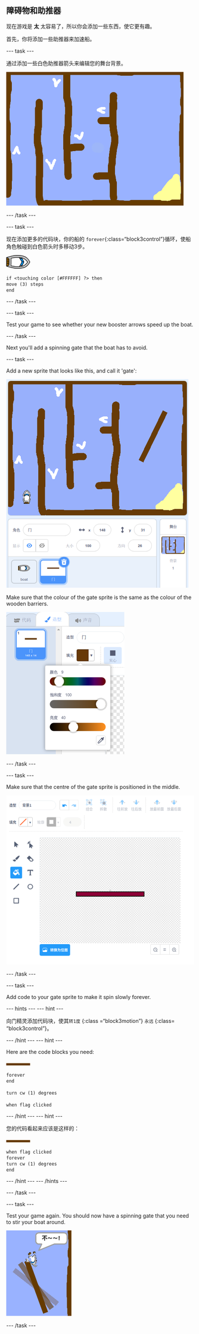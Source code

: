 ## 障碍物和助推器

现在游戏是 **太** 太容易了，所以你会添加一些东西，使它更有趣。

首先，你将添加一些助推器来加速船。

\--- task \---

通过添加一些白色助推器箭头来编辑您的舞台背景。

![截图](images/boat-boost.png)

\--- /task \---

\--- task \---

现在添加更多的代码块，你的船的 `forever`{:class=“block3control”}循环，使船角色触碰到白色箭头时多移动3步。

![boat-sprite](images/boat_resize.png)

```blocks3
if <touching color [#FFFFFF] ?> then
move (3) steps
end
```

\--- /task \---

\--- task \---

Test your game to see whether your new booster arrows speed up the boat.

\--- /task \---

Next you'll add a spinning gate that the boat has to avoid.

\--- task \---

Add a new sprite that looks like this, and call it 'gate':

![screenshot](images/boat-gate.png)

Make sure that the colour of the gate sprite is the same as the colour of the wooden barriers.

![screenshot](images/brown-hsv.png)

\--- /task \---

\--- task \---

Make sure that the centre of the gate sprite is positioned in the middle.

![screenshot](images/boat-center.png)

\--- /task \---

\--- task \---

Add code to your gate sprite to make it spin slowly forever.

\--- hints \--- \--- hint \---

向门精灵添加代码块，使其`转1度` {:class =“block3motion”} `永远` {:class= “block3control”}。

\--- /hint \--- \--- hint \---

Here are the code blocks you need:

![gate](images/gate.png)

```blocks3
forever
end

turn cw (1) degrees

when flag clicked
```

\--- /hint \--- \--- hint \---

您的代码看起来应该是这样的：

![gate](images/gate.png)

```blocks3
when flag clicked
forever
turn cw (1) degrees
end
```

\--- /hint \--- \--- /hints \---

\--- /task \---

\--- task \---

Test your game again. You should now have a spinning gate that you need to stir your boat around.

![screenshot](images/boat-gate-test.png)

\--- /task \---